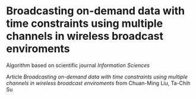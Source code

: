 # Broadcasting on-demand data with time constraints using multiple channels in wireless broadcast enviroments

Algorithm based on scientific journal *Information Sciences* 


Article *Broadcasting on-demand data with time constraints using multiple channels in wireless broadcast enviroments* from Chuan-Ming Liu, Ta-Chih Su
